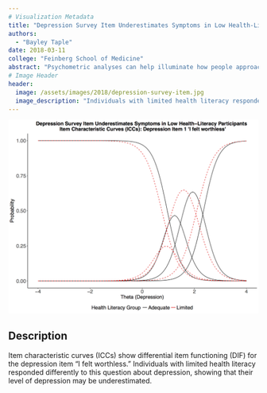 ```yaml
---
# Visualization Metadata
title: "Depression Survey Item Underestimates Symptoms in Low Health-Literacy Participants"
authors:
  - "Bayley Taple"
date: 2018-03-11
college: "Feinberg School of Medicine"
abstract: "Psychometric analyses can help illuminate how people approach clinical tests. To understand how health literacy (i.e., literacy for health information) might lead to biased assessment of emotional distress, we examined the psychometric properties of anxiety and depression questionnaires, using differential item functioning (DIF) analysis. Items were flagged for DIF if item response theory parameters were different across health literacy groups. All items flagged for DIF had lower item-slopes for people with limited health literacy. This suggests that these items were less precise assessments. DIF analyses can identify items that are potentially problematic for people with limited health literacy (e.g., the item is too confusing). Design of questionnaires should incorporate psychometric methods (e.g., DIF analysis) to identify and reduce measurement bias."
# Image Header
header:
  image: /assets/images/2018/depression-survey-item.jpg
  image_description: "Individuals with limited health literacy responded differently to this question about depression, showing that their level of depression may be underestimated."
---
```

![Figure 1](/assets/images/2018/depression-survey-item.jpg)

## Description
Item characteristic curves (ICCs) show differential item functioning (DIF) for the depression item “I felt worthless.” Individuals with limited health literacy responded differently to this question about depression, showing that their level of depression may be underestimated.
